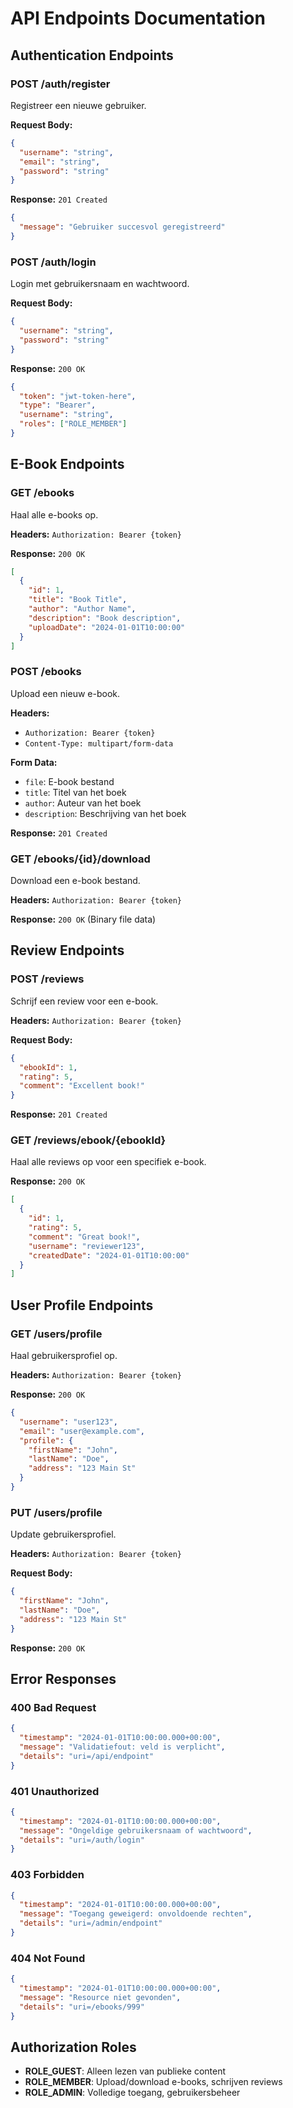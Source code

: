 # API Endpoints Documentation

## Authentication Endpoints

### POST /auth/register
Registreer een nieuwe gebruiker.

**Request Body:**
```json
{
  "username": "string",
  "email": "string", 
  "password": "string"
}
```

**Response:** `201 Created`
```json
{
  "message": "Gebruiker succesvol geregistreerd"
}
```

### POST /auth/login
Login met gebruikersnaam en wachtwoord.

**Request Body:**
```json
{
  "username": "string",
  "password": "string"
}
```

**Response:** `200 OK`
```json
{
  "token": "jwt-token-here",
  "type": "Bearer",
  "username": "string",
  "roles": ["ROLE_MEMBER"]
}
```

## E-Book Endpoints

### GET /ebooks
Haal alle e-books op.

**Headers:** `Authorization: Bearer {token}`

**Response:** `200 OK`
```json
[
  {
    "id": 1,
    "title": "Book Title",
    "author": "Author Name",
    "description": "Book description",
    "uploadDate": "2024-01-01T10:00:00"
  }
]
```

### POST /ebooks
Upload een nieuw e-book.

**Headers:** 
- `Authorization: Bearer {token}`
- `Content-Type: multipart/form-data`

**Form Data:**
- `file`: E-book bestand
- `title`: Titel van het boek
- `author`: Auteur van het boek
- `description`: Beschrijving van het boek

**Response:** `201 Created`

### GET /ebooks/{id}/download
Download een e-book bestand.

**Headers:** `Authorization: Bearer {token}`

**Response:** `200 OK` (Binary file data)

## Review Endpoints

### POST /reviews
Schrijf een review voor een e-book.

**Headers:** `Authorization: Bearer {token}`

**Request Body:**
```json
{
  "ebookId": 1,
  "rating": 5,
  "comment": "Excellent book!"
}
```

**Response:** `201 Created`

### GET /reviews/ebook/{ebookId}
Haal alle reviews op voor een specifiek e-book.

**Response:** `200 OK`
```json
[
  {
    "id": 1,
    "rating": 5,
    "comment": "Great book!",
    "username": "reviewer123",
    "createdDate": "2024-01-01T10:00:00"
  }
]
```

## User Profile Endpoints

### GET /users/profile
Haal gebruikersprofiel op.

**Headers:** `Authorization: Bearer {token}`

**Response:** `200 OK`
```json
{
  "username": "user123",
  "email": "user@example.com",
  "profile": {
    "firstName": "John",
    "lastName": "Doe",
    "address": "123 Main St"
  }
}
```

### PUT /users/profile
Update gebruikersprofiel.

**Headers:** `Authorization: Bearer {token}`

**Request Body:**
```json
{
  "firstName": "John",
  "lastName": "Doe", 
  "address": "123 Main St"
}
```

**Response:** `200 OK`

## Error Responses

### 400 Bad Request
```json
{
  "timestamp": "2024-01-01T10:00:00.000+00:00",
  "message": "Validatiefout: veld is verplicht",
  "details": "uri=/api/endpoint"
}
```

### 401 Unauthorized
```json
{
  "timestamp": "2024-01-01T10:00:00.000+00:00",
  "message": "Ongeldige gebruikersnaam of wachtwoord",
  "details": "uri=/auth/login"
}
```

### 403 Forbidden
```json
{
  "timestamp": "2024-01-01T10:00:00.000+00:00",
  "message": "Toegang geweigerd: onvoldoende rechten",
  "details": "uri=/admin/endpoint"
}
```

### 404 Not Found
```json
{
  "timestamp": "2024-01-01T10:00:00.000+00:00",
  "message": "Resource niet gevonden",
  "details": "uri=/ebooks/999"
}
```

## Authorization Roles

- **ROLE_GUEST**: Alleen lezen van publieke content
- **ROLE_MEMBER**: Upload/download e-books, schrijven reviews
- **ROLE_ADMIN**: Volledige toegang, gebruikersbeheer

